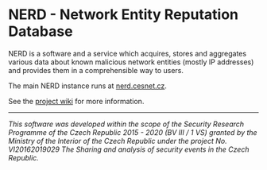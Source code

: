 # NERD - Network Entity Reputation Database

NERD is a software and a service which acquires, stores and aggregates various data about known malicious network entities (mostly IP addresses) and provides them in a comprehensible way to users.

The main NERD instance runs at [nerd.cesnet.cz](https://nerd.cesnet.cz/).

See the [project wiki](https://github.com/CESNET/NERD/wiki) for more information.

---

_This software was developed within the scope of the Security Research
Programme of the Czech Republic 2015 - 2020 (BV III / 1 VS) granted by
the Ministry of the Interior of the Czech Republic under the project No.
VI20162019029 The Sharing and analysis of security events in the Czech
Republic._
